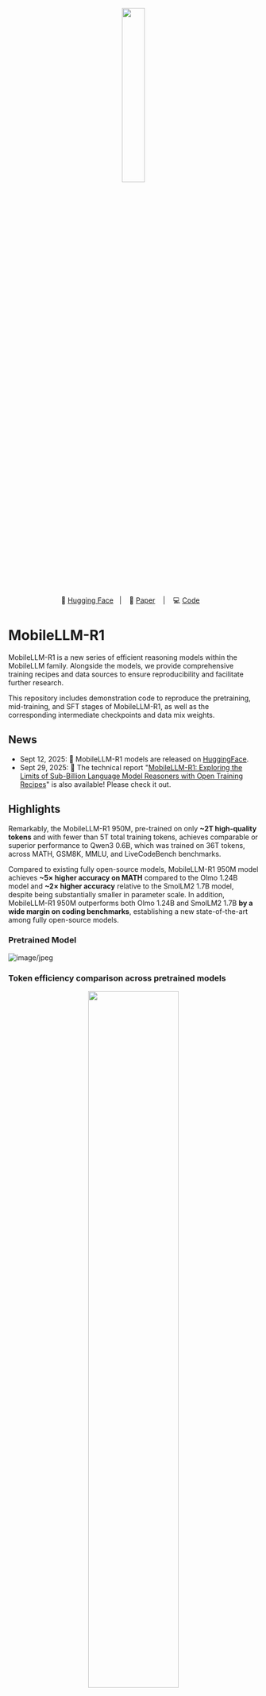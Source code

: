 <p align="center">
  <img src="https://github.com/user-attachments/assets/b1f6cc52-7fbf-4870-aed5-21e066fbd792" width="30%" />
</p>
<p align="center">
        🤗 <a href="https://huggingface.co/collections/facebook/mobilellm-r1-68c4597b104fac45f28f448e">Hugging Face</a>&nbsp&nbsp | &nbsp&nbsp 📑 <a href="https://arxiv.org/pdf/2509.24945">Paper</a> &nbsp&nbsp | &nbsp&nbsp 💻 <a href="https://github.com/facebookresearch/MobileLLM-R1">Code</a> &nbsp&nbsp 
</p>

# MobileLLM-R1

MobileLLM-R1 is a new series of efficient reasoning models within the MobileLLM family. Alongside the models, we provide comprehensive training recipes and data sources to ensure reproducibility and facilitate further research.

This repository includes demonstration code to reproduce the pretraining, mid-training, and SFT stages of MobileLLM-R1, as well as the corresponding intermediate checkpoints and data mix weights.

## News
- Sept 12, 2025: 🚀 MobileLLM-R1 models are released on [HuggingFace](https://huggingface.co/collections/facebook/mobilellm-r1-68c4597b104fac45f28f448e).
- Sept 29, 2025: 🌟 The technical report "[MobileLLM-R1: Exploring the Limits of Sub-Billion Language Model Reasoners with Open Training Recipes](https://arxiv.org/pdf/2509.24945)" is also available! Please check it out. 

## Highlights

Remarkably, the MobileLLM-R1 950M, pre-trained on only **~2T high-quality tokens** and with fewer than 5T total training tokens, achieves comparable or superior performance to Qwen3 0.6B, which was trained on 36T tokens, across MATH, GSM8K, MMLU, and LiveCodeBench benchmarks.

Compared to existing fully open-source models, MobileLLM-R1 950M model achieves **~5× higher accuracy on MATH** compared to the Olmo 1.24B model and **~2× higher accuracy** relative to the SmolLM2 1.7B model, despite being substantially smaller in parameter scale. In addition, MobileLLM-R1 950M outperforms both Olmo 1.24B and SmolLM2 1.7B **by a wide margin on coding benchmarks**, establishing a new state-of-the-art among fully open-source models.

### Pretrained Model
![image/jpeg](https://cdn-uploads.huggingface.co/production/uploads/660f893bae89429c07a32cdb/bZCn1kAhxJUl79cKmz24y.jpeg)

### Token efficiency comparison across pretrained models
<p align="center">
   <img src="https://github.com/user-attachments/assets/edfc80bf-22d2-4ef5-970d-310caddd4f54" width="60%" />
</p>

### Post-trained Model
![image/jpeg](https://cdn-uploads.huggingface.co/production/uploads/660f893bae89429c07a32cdb/upEbYrjKnXJc-APYPlN9M.jpeg)


### Model Architecture

|  | # Layers | # Attnetion Heads | # KV Heads | Dim | Hidden Dim | Params |
| --- | --- | --- | --- | --- | --- | --- |
| MobileLLM-R1-140M | 15 | 9 | 3 | 576 | 2048 | 140M |
| MobileLLM-R1-360M | 15 | 16 | 4 | 1024 | 4096 | 359M |
| MobileLLM-R1-950M | 22 | 24 | 6 | 1536 | 6144 | 949M |

|  | Input modalities | Output modalities | Context Length | Vocaburary Size | Shared Embeddings |
| --- | --- | --- | --- | --- | --- |
| [MobileLLM-R1-140M-base](https://huggingface.co/facebook/MobileLLM-R1-140M-base) | Text | Text | 4k | 128k | Yes |
| [MobileLLM-R1-360M-base](https://huggingface.co/facebook/MobileLLM-R1-360M-base) | Text | Text | 4k | 128k | Yes |
| [MobileLLM-R1-950M-base](https://huggingface.co/facebook/MobileLLM-R1-950M-base) | Text | Text | 4k | 128k | Yes |
| [MobileLLM-R1-140M](https://huggingface.co/facebook/MobileLLM-R1-140M) | Text | Text | 32k | 128k | Yes |
| [MobileLLM-R1-360M](https://huggingface.co/facebook/MobileLLM-R1-360M) | Text | Text | 32k | 128k | Yes |
| [MobileLLM-R1-950M](https://huggingface.co/facebook/MobileLLM-R1-950M) | Text | Text | 32k | 128k | Yes |


# Training

## Training Process
![image/jpeg](https://cdn-uploads.huggingface.co/production/uploads/660f893bae89429c07a32cdb/ThVFzsaaGa4gQ3iha5CKM.jpeg)

### Training stages and hyperparameter details

In the pretraining phase, MobileLLM-R1 models are randomly initialized and optimized using the Adam optimizer with hyperparameters (β_1, β_2, ε) = (0.9, 0.95, 1e-8), coupled with a weight decay coefficient of 0.1. The learning rate follows a 2k-step warmup schedule and then decays linearly from its peak to 10\% of the maximum.

In the mid-training phase, we use Adam optimizer with learning rate linearly decays from its maximum value to zero. We employ knowledge distillation with Llama-3.1-8B-Instruct model as the teacher, where the student is trained via minimizing the KL divergence between its output logits and the teacher logits.

In the post-training phase, we use the Adam optimizer with zero weight decay. The learning rate warmup ratio is set to 0.03 for general-purpose SFT and 0.1 for reasoning-specific SFT, and it linearly decays from its maximum value to zero. Full training hyperparameters are provided in the table below.

| Stage | Phase | Tokens / Samples | BS | Sequence Length | Steps | LR | #GPUs | Training Time |
| --- | --- | --- | --- | --- | --- | --- | --- | --- |
| Pre-training | Phase1 | 2T tokens | 16 | 2k | 500k | 4.00E-03 | 16 x 8 | 4-5 days |
|  | Phase2 | 2T tokens  | 16 | 2k | 500k | 4.00E-03 | 16 x 8 | 4-5 days |
| Mid-training | Phase1 | 100B tokens  | 4 | 4k | 50K | 3.60E-04 | 16 x 8 | 1-2 days |
|  | Phase2 | 100B tokens | 4 | 4k | 50K | 3.60E-04 | 16 x 8 | 1-2 days |
| Post-training | General SFT | 866K samples | 4 | 4k | 2 epochs | 5.00E-06 | 16 x 8 | ~2h |
|  | Reasoning SFT | 6.2M samples | 8 | 32k | 4 epochs | 8.00E-05 | 16 x 8 | ~2.5days |


## Quick Start

To load the pretrained model for further fine-tuning or evaluation:

```python
from transformers import AutoModelForCausalLM, AutoTokenizer
tokenizer = AutoTokenizer.from_pretrained("facebook/MobileLLM-R1-950M")
model = AutoModelForCausalLM.from_pretrained("facebook/MobileLLM-R1-950M")
```

## Pretraining

### Training code
The pretraining code that includes support for data mixing is available under [`./pretraining`](https://github.com/facebookresearch/MobileLLM-R1/tree/main/pretrain). 
Example code:
```
cd ./pretraining
bash run_pretrain.sh
```

Note that our implementation does not include efficiency optimizations; for training speedups, you may refer to open-source efficiency implementations such as [torchtitan](https://github.com/pytorch/torchtitan) or [torchtune](https://github.com/pytorch/torchtune).

### Intermediate checkpoints

| Model Size | Pretraining Stage1 | Pretraining Stage2 | Intermediate Checkpoints* |
|------------|-------------------|-------------------|---------------------------|
| 950M | [MobileLLM-R1-950M-base](https://huggingface.co/facebook/MobileLLM-R1-950M-base/tree/MobileLLM-R1-950M-pretrain-stage1) | [MobileLLM-R1-950M-base](https://huggingface.co/facebook/MobileLLM-R1-950M-base/tree/MobileLLM-R1-950M-pretrain) | Coming Soon* |
| 360M | [MobileLLM-R1-360M-base](https://huggingface.co/facebook/MobileLLM-R1-360M-base/tree/MobileLLM-R1-360M-pretrain-stage1) | [MobileLLM-R1-360M-base](https://huggingface.co/facebook/MobileLLM-R1-360M-base/tree/MobileLLM-R1-360M-pretrain) | Coming Soon* |
| 140M | [MobileLLM-R1-140M-base](https://huggingface.co/facebook/MobileLLM-R1-140M-base/tree/MobileLLM-R1-140M-pretrain-stage1) | [MobileLLM-R1-140M-base](https://huggingface.co/facebook/MobileLLM-R1-140M-base/tree/MobileLLM-R1-140M-pretrain) | Coming Soon* |

*Links to intermediate checkpoints will be made available soon.

## Mid-training

### Training code
Mid-training only differs from pre-training in the dataset selection and training steps. The training code structure are identical to pretraining. Please refer to the [`./pretraining`](https://github.com/facebookresearch/MobileLLM-R1/tree/main/pretrain) section for details on the training code.

### Intermediate checkpoints

| Model Size | Mid-training Stage1 | Mid-training Stage2 | Intermediate Checkpoints* |
|------------|---------------------|---------------------|---------------------------|
| 950M | [MobileLLM-R1-950M-base](https://huggingface.co/facebook/MobileLLM-R1-950M-base/tree/MobileLLM-R1-950M-midtrain-stage1) | [MobileLLM-R1-950M-base](https://huggingface.co/facebook/MobileLLM-R1-950M-base) | Coming Soon* |
| 360M | [MobileLLM-R1-360M-base](https://huggingface.co/facebook/MobileLLM-R1-360M-base/tree/MobileLLM-R1-360M-midtrain-stage1) | [MobileLLM-R1-360M-base](https://huggingface.co/facebook/MobileLLM-R1-360M-base) | Coming Soon* |
| 140M | [MobileLLM-R1-140M-base](https://huggingface.co/facebook/MobileLLM-R1-140M-base/tree/MobileLLM-R1-140M-midtrain-stage1) | [MobileLLM-R1-140M-base](https://huggingface.co/facebook/MobileLLM-R1-140M-base) | Coming Soon* |

*Links to intermediate checkpoints will be made available soon.

## Post-training

### Training code
Training code for the post-training stage is available under [`./sft`](https://github.com/facebookresearch/MobileLLM-R1/tree/main/sft).
The code is based on [TRL](https://github.com/huggingface/trl).
Example code:
```
cd ./sft
bash run_general_sft.sh
bash run_reasoning_sft.sh
```

### Intermediate checkpoints
| Model Size | General SFT | Reasoning SFT |
|------------|-------------|---------------|
| 950M | [MobileLLM-R1-950M](https://huggingface.co/facebook/MobileLLM-R1-950M/tree/MobileLLM-R1-950M-tulu3) | [MobileLLM-R1-950M](https://huggingface.co/facebook/MobileLLM-R1-950M) |
| 360M | [MobileLLM-R1-360M](https://huggingface.co/facebook/MobileLLM-R1-360M/tree/MobileLLM-R1-360M-tulu3) | [MobileLLM-R1-360M](https://huggingface.co/facebook/MobileLLM-R1-360M) |
| 140M | [MobileLLM-R1-140M](https://huggingface.co/facebook/MobileLLM-R1-140M/tree/MobileLLM-R1-140M-tulu3) | [MobileLLM-R1-140M](https://huggingface.co/facebook/MobileLLM-R1-140M) |

# Inference

## Inference examples

Transformers

```py
from transformers import pipeline
import torch

model_id = "facebook/MobileLLM-R1-950M"

pipe = pipeline(
    "text-generation",
    model=model_id,
    torch_dtype="auto",
    device_map="auto",
)

# Math problem / default scenario
messages = [
    {
        "role": "system",
        "content": "Please reason step by step, and put your final answer within \\boxed{}."
    },
    {"role": "user", "content": "Compute: $1-2+3-4+5- \\dots +99-100$."},
]

# C++ coding scenario
messages = [
    {
        "role": "system",
        "content": (
            "\nYou are a helpful and harmless assistant. You should think step-by-step before responding to the instruction below.\n\n"
            "Please use c++ programming language only.\n"
            "You must use ```cpp for just the final solution code block with the following format:\n"
            "```cpp\n# Your code here\n```\n"
        )
    },
    {"role": "user", "content": "Write a C++ program that prints 'Hello, World!'."},
]

# Python coding scenario
messages = [
    {
        "role": "system",
        "content": (
            "\nYou are a helpful and harmless assistant. You should think step-by-step before responding to the instruction below.\n\n"
            "Please use python programming language only.\n"
            "You must use ```python for just the final solution code block with the following format:\n"
            "```python\n# Your code here\n```\n"
        )
    },
    {"role": "user", "content": "Write a Python function that returns the square of a number."},
]

outputs = pipe(
    messages,
    max_new_tokens=8192,
)
print(outputs[0]["generated_text"][-1])
```

You can also run inference with vLLM. You only need to register the model architecture Llama4ForCausalLM with the vLLM ModelRegistry.
```bash
from vllm.model_executor.models.llama4 import Llama4ForCausalLM
from vllm.model_executor.models.registry import ModelRegistry
ModelRegistry.register_model("Llama4ForCausalLM", Llama4ForCausalLM)
```



# Data mix

## Pretraining

| Dataset | Rows | Tokens (B) | Phase1 Mix Ratio | Phase2 Mix Ratio |
| --- | --- | --- | --- | --- |
| [StarCoder](https://huggingface.co/datasets/bigcode/starcoderdata) | 206,640,114 | 263.8 | 10.66% | 0.52% |
| [OpenWebMath](https://huggingface.co/datasets/open-web-math/open-web-math) | 6,117,786 | 12.6 | 6.93% | 23.33% |
| [FineWeb-Edu](https://huggingface.co/datasets/HuggingFaceFW/fineweb-edu) | 1,279,107,432 | 1300 | 63.75% | 54.83% |
| [Wiki](https://huggingface.co/datasets/allenai/dolmino-mix-1124/tree/main/data/wiki) | 7,222,303 | 3.7 | 5.03% | 0.14% |
| [Arxiv](https://huggingface.co/datasets/togethercomputer/RedPajama-Data-1T/blob/main/urls/arxiv.txt) | 1,533,917 | 28 | 6.36% | 1.32% |
| [StackExchange](https://data.together.xyz/redpajama-data-1T/v1.0.0/stackexchange/stackexchange.jsonl) | 29,249,120 | 19.6 | 5.03% | 0.86% |
| [Algebraic stack](https://huggingface.co/datasets/EleutherAI/proof-pile-2/tree/main/algebraic-stack) | 3,404,331 | 12.6 | 2.25% | 1.26% |
| [Nemotron science](https://huggingface.co/datasets/nvidia/Llama-Nemotron-Post-Training-Dataset/blob/main/SFT/science/science.jsonl) | 708,920 | 2 | -- | 0.03% |
| [Nemotron code](https://huggingface.co/datasets/nvidia/Llama-Nemotron-Post-Training-Dataset/blob/main/SFT/code/code_v1.1.jsonl) | 10,108,883 | 16 | -- | 0.72% |
| [Nemotron math](https://huggingface.co/datasets/nvidia/Llama-Nemotron-Post-Training-Dataset/blob/main/SFT/math/math_v1.1.jsonl) | 22,066,397 | 15 | -- | 3.01% |
| [Cosmopedia](https://huggingface.co/datasets/HuggingFaceTB/cosmopedia) | 31,064,744 | 25 | -- | 2.70% |
| [Facebook natural reasoning](https://huggingface.co/datasets/facebook/natural_reasoning) | 1,145,824 | 1.8 | -- | 3.18% |
| [FineMath](https://huggingface.co/datasets/HuggingFaceTB/finemath/tree/main/finemath-3plus) | 48,283,984 | 34 | -- | 8.01% |
| [peS2o](https://huggingface.co/datasets/allenai/peS2o) | 38,800,000 | 50 | -- | 0.08% |
| **Total** |  |  | 100% | 100% |


## Mid-training

| Dataset | Subset | Rows (M) | Phase1 Mix Ratio | Phase2 Mix Ratio |
 | --- | --- | --- | --- | --- |
 | [Dolmino](https://huggingface.co/datasets/allenai/dolmino-mix-1124) | DCLM Baseline | 606 | 37.03% | 6.51% |
 |  | FLAN | 57.3 | 4.10% | 0.72% |
 |  | peS2o | 38.8 | 11.41% | 2.01% |
 |  | Wiki | 6.17 | 2.66% | 0.47% |
 |  | StackExchange | 2.48 | 2.12% | 2.00% |
 |  | Math | 21 | 11.63% | 29.10% |
 | Nemotron | [Nemotron-Pretraining-Code-v1](https://huggingface.co/datasets/nvidia/Nemotron-Pretraining-Code-v1) | 882 | 20.69% | 29.10% |
 |  | [Nemotron-CC-Math-v1](https://huggingface.co/datasets/nvidia/Nemotron-CC-Math-v1) | 144 | 3.45% | 19.40% |
 | StarCoder | [StarCoder](https://huggingface.co/datasets/bigcode/starcoderdata) | 206 | 6.90% | 9.70% |
 | Benchmark training set | [TriviaQA (train)](https://huggingface.co/datasets/mandarjoshi/trivia_qa/tree/main/rc) <br> [OBQA (train)](https://huggingface.co/datasets/allenai/openbookqa/blob/main/main/train-00000-of-00001.parquet) <br> [NaturalQuestions (train)](https://github.com/google-research-datasets/natural-questions/blob/master/nq_open/NQ-open.train.jsonl) <br> [PIQA (train)](https://github.com/ybisk/ybisk.github.io/blob/master/piqa/data/train.jsonl) <br> [GSM8K (train)](https://huggingface.co/datasets/openai/gsm8k/blob/main/main/train-00000-of-00001.parquet) <br> [BoolQ (train)](https://huggingface.co/datasets/google/boolq/blob/main/data/train-00000-of-00001.parquet) <br> [ARC-Easy (train)](https://huggingface.co/datasets/allenai/ai2_arc/blob/main/ARC-Easy/train-00000-of-00001.parquet) <br> [ARC-Challenge (train)](https://huggingface.co/datasets/allenai/ai2_arc/blob/main/ARC-Challenge/train-00000-of-00001.parquet) | ~0.01 | 0 | 0.97% |
 | Total |  |  | 100.00% | 100.00% |



## Post-training

 | Phase | Dataset | Rows |
 | --- | --- | --- |
 | General SFT | [Tulu-3-sft-olmo-2-mixture-0225](https://huggingface.co/datasets/allenai/tulu-3-sft-olmo-2-mixture-0225) | 866K samples |
 | Reasoning SFT | [OpenMathReasoning](https://huggingface.co/datasets/nvidia/OpenMathReasoning) | 3.2M samples |
 | | [OpenScienceReasoning-2](https://huggingface.co/datasets/nvidia/OpenScienceReasoning-2) | 803K samples |
 | | [OpenCodeReasoning-2](https://huggingface.co/datasets/nvidia/OpenCodeReasoning-2) | 2.16M samples |


# Evaluation
## Evaluation code
We provide the evaluation code necessary to reproduce the MobileLLM-R1 evaluation results in the [evaluation folder](https://github.com/facebookresearch/MobileLLM-R1/tree/main/evaluation). The evaluation results are summarized in the following table.

## MobileLLM-R1 base model
| Model | Size | MATH500 | GSM8K | MBPP | HumanEval | CommonSense Avg. | MMLU |
| --- | --- | --- | --- | --- | --- | --- | --- |
|  |  | 4-shot <br> em | 8-shot <br> em | 3-shot <br> pass@1 | 0-shot <br> pass@1 | 0-shot <br> accuracy | 5-shot <br> accuracy |
|  |
| *<150M* |  |  |  |  |  |  |  |
| SmolLM2-135M-base | 135M | 0.4 | 1.8 | 3.8 | 0.0 | **50.7** | -- |
| **MobileLLM-R1-140M-base** | 140M | **4.6** | **16.3** | **5.4** | **15.9** | 44.3 | -- |
|  |
| *150M - 400M* |  |  |  |  |  |  |  |
| Gemma-3-270M-pt | 268M | 0.6 | 1.1 | 2.0 | 3.1 | 48.4 | 26.5 |
| SmolLM2-360M-base | 362M | 1.8 | 5.0 | **19.4** | 0.0 | **56.6** | 24.7 |
| **MobileLLM-R1-360M-base** | 359M | **13.4** | **39.4** | **20.8** | **32.9** | 51.0 | **26.8** |
|  |
| *400M - 1B* |  |  |  |  |  |  |  |
| Qwen2.5-0.5B-base | 494M | 14.8 | 41.8 | 29.6 | 28.1 | 52.3 | 47.5 |
| Qwen3-0.6B-base | 596M | **29.8** | 60.9 | **39.0** | 30.5 | 55.3 | **52.4** |
| **MobileLLM-R1-950M-base** | 949M | 26.8 | **61.6** | **39.2** | **46.3** | **58.6** | 47.4 |
|  |
| *> 1B* |  |  |  |  |  |  |  |
| Gemma-3-1B-pt | 1.0B | 0.6 | 2.4 | 9.4 | 6.1 | 57.3 | 26.1 |
| LLaMA3.2-1B-base | 1.24B | 1.6 | 6.8 | 26.6 | 17.1 | 58.4 | 32.0 |
| OLMo-2-0425-1B-base | 1.48B | 5.2 | 39.8 | 7.8 | 6.7 | 61.0 | 42.4 |
| Qwen2.5-1.5B-base | 1.54B | 31.0 | 68.4 | 44.6 | 36.6 | 58.7 | 61.2 |
| SmolLM2-1.7B-base | 1.71B | 11.6 | 31.8 | 35.4 | 0.6 | 62.9 | 50.0 |
| Qwen3-1.7B-base | 2.03B | 38.5 | 76.2 | 56.4 | 47.6 | 60.9 | 62.1 |


Here, CommonSense Avg. denotes an average of 8 tasks in CommonSense Reasoning benchmarks including ARC-easy, ARC-challenge, BoolQ, PIQA, SIQA, HellaSwag, OBQA, and WinoGrand. Models with fewer than 150M parameters do not yield reliable MMLU scores and are therefore denoted as '—'.

## MobileLLM-R1 post-trained model

 | Model | Size | MATH500 | GSM8K | AIME'24 | AIME'25 | LiveCodeBench-v6 |
 | --- | --- | --- | --- | --- | --- | --- |
 |  |  | 0-shot <br> pass@1 | 0-shot <br> pass@1 | 0-shot <br> pass@1, n=64 | 0-shot <br> pass@1, n=64 | 0-shot <br> pass@1, n=16 |
 |  |
 | *<150M* |  |  |  |  |  |  |
 | SmolLM2-135M-Instruct | 135M | 3.0 | 2.4 | -- | -- | 0.0 |
 | **MobileLLM-R1-140M** | 140M | **6.2** | **4.1** | -- | -- | **1.7** |
 |  |
 | *150M - 400M* |  |  |  |  |  |  |
 | Gemma-3-270m-it | 268M | 6.8 | 8.4 | -- | -- | 0.0 |
 | SmolLM2-360M-Instruct | 362M | 3.4 | 8.1 | -- | -- | 0.7 |
 | **MobileLLM-R1-360M** | 359M | **28.4** | **24.5** | -- | -- | **5.1** |
 |  |
 | *400M - 1B* |  |  |  |  |  |  |
 | Qwen2.5-0.5B-Instruct | 494M | 31.2 | 48.1 | 0.1 | 0.3 | 3.6 |
 | Qwen3-0.6B | 596M | 73.0 | **79.2** | 11.3 | **17.0** | 14.9 |
 | **MobileLLM-R1-950M** | 949M | **74.0** | 67.5 | **15.5** | 16.3 | **19.9** |
 |  |
 | *> 1B* |  |  |  |  |  |  |
 | Gemma-3-1B-it | 1.0B | 45.4 | 62.9 | 0.9 | 0.0 | 2.0 |
 | LLaMA3.2-1B-Instruct | 1.24B | 24.8 | 38.8 | 1.1 | 0.2 | 4.1 |
 | OLMo-2-0425-1B-Instruct | 1.48B | 19.2 | 69.7 | 0.6 | 0.1 | 0.0 |
 | OpenReasoning-Nemotron-1.5B | 1.54B | 83.4 | 76.7 | 49.7 | 40.4 | 28.3 |
 | DeepSeek-R1-Distill-Qwen-1.5B | 1.54B | 83.2 | 77.3 | 29.1 | 23.4 | 19.9 |
 | Qwen2.5-1.5B-Instruct | 1.54B | 54.0 | 70.0 | 2.5 | 0.9 | 7.9 |
 | SmolLM2-1.7B-Instruct | 1.71B | 19.2 | 41.8 | 0.3 | 0.1 | 4.4 |
 | Qwen3-1.7B | 2.03B | 89.4 | 90.3 | 47.0 | 37.0 | 29.8 |

For AIME, we evaluate models across 64 runs and report the average accuracy. For LiveCodeBench, results are reported as the average accuracy across 16 runs. Models with fewer than 400M parameters do not produce reliable AIME scores and are therefore denoted as '—'.



# Citation

If you find our model useful for your research, please consider citing:

    @article{zhao2025mobilellm-r1,
      title={MobileLLM-R1: Exploring the Limits of Sub-Billion Language Model Reasoners with Open Training Recipes},
      author={Zhao, Changsheng and Chang, Ernie and Liu, Zechun and Chang, Chia-Jung and Wen, Wei and Lai, Chen and Cao, Sheng, and Tian, Yuandong and Krishnamoorthi, Raghuraman and Shi, Yangyang and  Chandra, Vikas},
      journal={arXiv preprint arXiv:2509.24945},
      year={2025}
    }


# Contact
Changsheng Zhao, Meta Inc (cszhao at meta dot com)

Ernie Chang, Meta Inc (erniecyc at meta dot com)

Zechun Liu, Meta Inc (zechunliu at meta dot com)

# License

MobileLLM-R1 is FAIR NC licensed as of now

